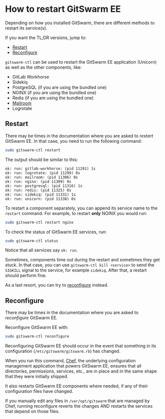 # How to restart GitSwarm EE

Depending on how you installed GitSwarm, there are different methods to
restart its service(s).

If you want the TL;DR versions, jump to:

- [Restart](#restart)
- [Reconfigure](#reconfigure)

`gitswarm-ctl` can be used to restart the GitSwarm EE application (Unicorn)
as well as the other components, like:

- GitLab Workhorse
- Sidekiq
- PostgreSQL (if you are using the bundled one)
- NGINX (if you are using the bundled one)
- Redis (if you are using the bundled one)
- [Mailroom]
- Logrotate

## Restart

There may be times in the documentation where you are asked to _restart_
GitSwarm EE. In that case, you need to run the following command:

```bash
sudo gitswarm-ctl restart
```

The output should be similar to this:

```
ok: run: gitlab-workhorse: (pid 11291) 1s
ok: run: logrotate: (pid 11299) 0s
ok: run: mailroom: (pid 11306) 0s
ok: run: nginx: (pid 11309) 0s
ok: run: postgresql: (pid 11316) 1s
ok: run: redis: (pid 11325) 0s
ok: run: sidekiq: (pid 11331) 1s
ok: run: unicorn: (pid 11338) 0s
```

To restart a component separately, you can append its service name to the
`restart` command. For example, to restart **only** NGINX you would run:

```bash
sudo gitswarm-ctl restart nginx
```

To check the status of GitSwarm EE services, run:

```bash
sudo gitswarm-ctl status
```

Notice that all services say `ok: run`.

Sometimes, components time out during the restart and sometimes they get
stuck. In that case, you can use `gitswarm-ctl kill <service>` to send the
`SIGKILL` signal to the service, for example `sidekiq`. After that, a
restart should perform fine.

As a last resort, you can try to [reconfigure](#reconfigure) instead.

## Reconfigure

There may be times in the documentation where you are asked to
_reconfigure_ GitSwarm EE.

Reconfigure GitSwarm EE with:

```bash
sudo gitswarm-ctl reconfigure
```

Reconfiguring GitSwarm EE should occur in the event that something in its
configuration (`/etc/gitswarm/gitswarm.rb`) has changed.

When you run this command, [Chef], the underlying configuration management
application that powers GitSwarm EE, ensures that all directories,
permissions, services, etc., are in place and in the same shape that they
were initially shipped.

It also restarts GitSwarm EE components where needed, if any of their
configuration files have changed.

If you manually edit any files in `/var/opt/gitswarm` that are managed by
Chef, running reconfigure reverts the changes AND restarts the services
that depend on those files.

[omnibus-dl]: https://about.gitlab.com/downloads/ "Download the Omnibus packages"
[mailroom]: ../incoming_email/README.md "Used for replying by email in GitSwarm EE issues and merge requests"
[chef]: https://www.chef.io/chef/ "Chef official website"
